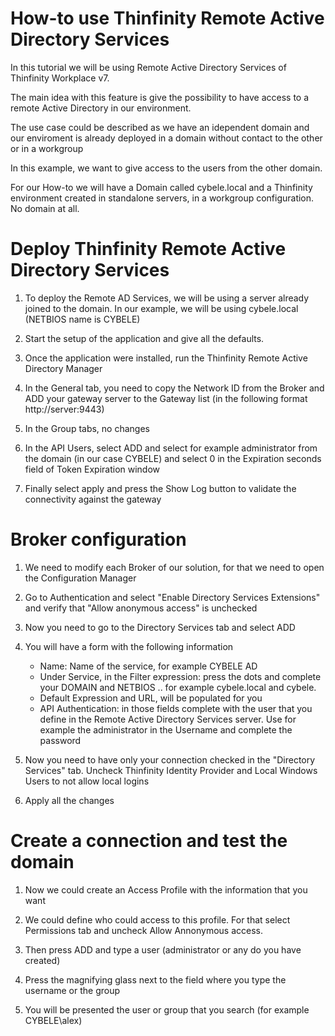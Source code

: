 # How-to use Thinfinity Remote Active Directory Services

In this tutorial we will be using Remote Active Directory Services of Thinfinity Workplace v7. 

The main idea with this feature is give the possibility to have access to a remote Active Directory in our environment. 

The use case could be described as we have an idependent domain and our enviroment is already deployed in a domain without contact to the other or in a workgroup
                
In this example, we want to give access to the users from the other domain.

For our How-to we will have a Domain called cybele.local and a Thinfinity environment created in standalone servers, in a workgroup configuration. No domain at all.



Deploy Thinfinity Remote Active Directory Services 
=
1. To deploy the Remote AD Services, we will be using a server already joined to the domain. In our example, we will be using cybele.local (NETBIOS name is CYBELE)

2. Start the setup of the application and give all the defaults. 

3. Once the application were installed, run the Thinfinity Remote Active Directory Manager

4. In the General tab, you need to copy the Network ID from the Broker and ADD your gateway server to the Gateway list (in the following format http://server:9443)

5. In the Group tabs, no changes

6. In the API Users, select ADD and select for example administrator from the domain (in our case CYBELE) and select 0 in the Expiration seconds field of Token Expiration window

7. Finally select apply and press the Show Log button to validate the connectivity against the gateway


Broker configuration
=
1. We need to modify each Broker of our solution, for that we need to open the Configuration Manager

2. Go to Authentication and select "Enable Directory Services Extensions" and verify that "Allow anonymous access" is unchecked

3. Now you need to go to the Directory Services tab and select ADD

4. You will have a form with the following information
    - Name: Name of the service, for example CYBELE AD
    - Under Service, in the Filter expression: press the dots and complete your DOMAIN and NETBIOS .. for example cybele.local and cybele.
    - Default Expression and URL, will be populated for you
    - API Authentication: in those fields complete with the user that you define in the Remote Active Directory Services server. Use for example the administrator in the Username and complete the password

5. Now you need to have only your connection checked in the "Directory Services" tab. Uncheck Thinfinity Identity Provider and Local Windows Users to not allow local logins

6. Apply all the changes

Create a connection and test the domain
=

1. Now we could create an Access Profile with the information that you want

2. We could define who could access to this profile. For that select Permissions tab and uncheck Allow Annonymous access.

3. Then press ADD and type a user (administrator or any do you have created)

4. Press the magnifying glass next to the field where you type the username or the group

5. You will be presented the user or group that you search (for example CYBELE\alex)
